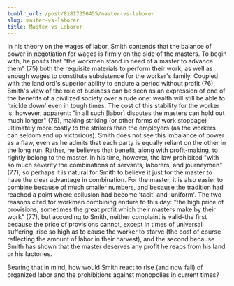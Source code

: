 ```yaml
---
tumblr_url: /post/81817350455/master-vs-laborer
slug: master-vs-laborer
title: Master vs Laborer
---
```

In his theory on the wages of labor, Smith contends that the balance of power in negotiation for wages is firmly on the side of the masters. To begin with, he posits that "the workmen stand in need of a master to advance them" (75) both the requisite materials to perform their work, as well as enough wages to constitute subsistence for the worker's family. Coupled with the landlord's superior ability to endure a period without profit (76), Smith's view of the role of business can be seen as an expression of one of the benefits of a civilized society over a rude one: wealth will still be able to 'trickle down' even in tough times. The cost of this stability for the worker is, however, apparent: "in all such [labor] disputes the masters can hold out much longer" (76), making striking (or other forms of work stoppage) ultimately more costly to the strikers than the employers (as the workers can seldom end up victorious). Smith does not see this imbalance of power as a flaw, even as he admits that each party is equally reliant on the other in the long run. Rather, he believes that benefit, along with profit-making, to rightly belong to the master. In his time, however, the law prohibited "with so much severity  the combinations of servants, laborers, and journeymen" (77), so perhaps it is natural for Smith to believe it just for the master to have the clear advantage in combination. For the master, it is also easier to combine because of much smaller numbers, and because the tradition had reached a point where collusion had become 'tacit' and 'uniform'. The two reasons cited for workmen combining endure to this day: "the high price of provisions, sometimes the great profit which their masters make by their work" (77), but according to Smith, neither complaint is valid-the first because the price of provisions cannot, except in times of universal suffering, rise so high as to cause the worker to starve (the cost of course reflecting the amount of labor in their harvest), and the second because Smith has shown that the master deserves any profit he reaps from his land or his factories.

Bearing that in mind, how would Smith react to rise (and now fall) of organized labor and the prohibitions against monopolies in current times?
